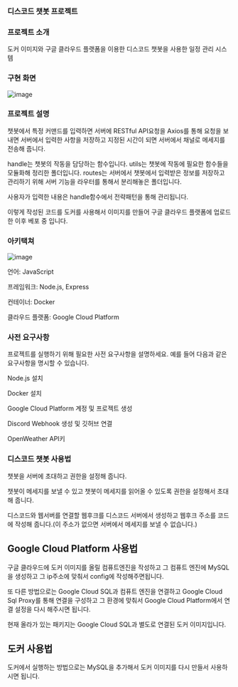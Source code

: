 ### 디스코드 챗봇 프로젝트

### 프로젝트 소개
도커 이미지와 구글 클라우드 플랫폼을 이용한 디스코드 챗봇을 사용한 일정 관리 시스템


### 구현 화면
![image](https://github.com/akftod4007/DiscordBot/assets/113909192/be63fe03-359c-4c7c-a226-58f1f71218eb)



### 프로젝트 설명
챗봇에서 특정 커맨드를 입력하면 서버에 RESTful API요청을 Axios를 통해 요청을 보내면 서버에서 입력한 사항을 저장하고 지정된 시간이 되면 서버에서 채널로 메세지를 전송해 줍니다.

handle는 챗봇의 작동을 담당하는 함수입니다.
utils는 챗봇에 작동에 필요한 함수들을 모듈화해 정리한 폴더입니다.
routes는 서버에서 챗봇에서 입력받은 정보를 저장하고 관리하기 위해 서버 기능을 라우터를 통해서 분리해놓은 폴더입니다.

사용자가 입력한 내용은 handle함수에서 전략패턴을 통해 관리됩니다.

이렇게 작성된 코드를 도커를 사용해서 이미지를 만들어 구글 클라우드 플랫폼에 업로드한 이후 베포 중 입니다.

### 아키택쳐
![image](https://github.com/akftod4007/DiscordBot/assets/113909192/f5640688-0ba5-43a4-90f7-a67f8b9d942a)

언어: JavaScript

프레임워크: Node.js, Express

컨테이너: Docker

클라우드 플랫폼: Google Cloud Platform 

### 사전 요구사항
프로젝트를 실행하기 위해 필요한 사전 요구사항을 설명하세요. 예를 들어 다음과 같은 요구사항을 명시할 수 있습니다.

Node.js 설치

Docker 설치

Google Cloud Platform 계정 및 프로젝트 생성

Discord Webhook 생성 및 깃허브 연결

OpenWeather API키


###   디스코드 챗봇 사용법
챗봇을 서버에 초대하고 권한을 설정해 줍니다.

챗봇이 메세지를 보낼 수 있고 챗봇이 메세지를 읽어올 수 있도록 권한을 설정해서 초대해 줍니다.

디스코드와 웹서버를 연결할 웹후크를 디스코드 서버에서 생성하고 웹후크 주소를 코드에 작성해 줍니다.(이 주소가 없으면 서버에서 메세지를 보낼 수 없습니다.)

## Google Cloud Platform 사용법
구글 클라우드에 도커 이미지를 올릴 컴퓨트엔진을 작성하고 그 컴퓨트 엔진에 MySQL을 생성하고 그 ip주소에 맞춰서 config에 작성해주면됩니다.

또 다른 방법으로는 Google Cloud SQL과 컴퓨트 엔진을 연결하고 Google Cloud Sql Proxy를 통해 연결을 구성하고 그 환경에 맞춰서 Google Cloud Platform에서 연결 설정을 다시 해주시면 됩니다.

현재 올라가 있는 패키지는 Google Cloud SQL과 별도로 연결된 도커 이미지입니다.

## 도커 사용법

도커에서 실행하는 방법으로는 MySQL을 추가해서 도커 이미지를 다시 만들서 사용하시면 됩니다.

